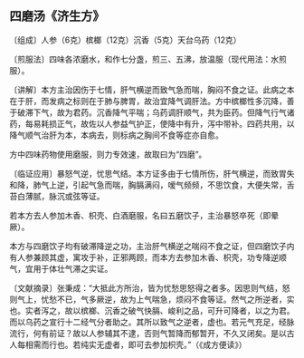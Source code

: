 ## 四磨汤《济生方》

〔组成〕人参（6克）槟榔（12克）沉香（5克）天台乌药（12克）

〔煎服法〕四味各浓磨水，和作七分盏，煎三、五沸，放温服（现代用法：水煎服）。

〔讲解〕本方主治因伤于七情，肝气横逆而致气急而喘，胸闷不食之证。此病之本在于肝，而发病之标则在于肺与脾胃，故治宜降气调肝法。方中槟榔性多沉降，善于破滞下气，故为君药。沉香降气平喘；乌药调肝顺气，共为臣药。但降气行气诸药，每易耗损正气，故佐以人参益气护正，使降中有升，泻中带补。四药共用，以降气顺气治肝为本，本病去，则标病之胸间不食等症亦自愈。

方中四味药物使用磨服，则力专效速，故取曰为“四磨”。

〔临证应用〕暴怒气逆，忧思气结。本方证多由于七情所伤，肝气横逆，而致胃失和降，肺气上逆，引起气急而喘，胸膈满闷，嗳气频频，不思饮食，大便失常，舌苔白薄腻，脉沉或弦等证。

若本方去人参加木香、枳壳、白酒磨服，名曰五磨饮子，主治暴怒卒死（即晕厥）。

本方与四磨饮子均有破滞降逆之功，主治肝气横逆之喘闷不食之证，但四磨饮子内有人参兼顾其虚，寓攻于补，正邪两顾，而本方去参加木香、枳壳，功专降逆顺气，宜用于体壮气滞之实证。

〔文献摘录〕张秉成：“大抵此方所治，皆为忧愁思怒得之者多。因思则气结，怒则气上，忧愁不已，气多厥逆，故为上气喘急，烦闷不食等证。然气之所逆者，实也。实者泻之，故以槟榔、沉香之破气快膈、峻利之品，可升可降者，以之为君。而以乌药之宣行十二经气分者助之。其所以致气之逆者，虚也。若元气充足，经脉流行，何有前证？故以人参辅其不逮，否则气暂降而郁暂开，不久又闭矣。是以古人每相需而行也。若纯实无虚者，即可去参加枳壳。”（《成方便读》）
